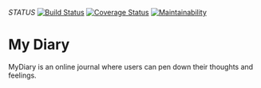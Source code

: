 *STATUS*
[![Build Status](https://travis-ci.com/jesseinit/my-diary.svg?branch=development)](https://travis-ci.com/jesseinit/my-diary)
[![Coverage Status](https://coveralls.io/repos/github/jesseinit/my-diary/badge.svg?branch=development)](https://coveralls.io/github/jesseinit/my-diary?branch=development)
[![Maintainability](https://api.codeclimate.com/v1/badges/a3257ae0c545ee7f2721/maintainability)](https://codeclimate.com/github/jesseinit/my-diary/maintainability)

# My Diary

MyDiary is an online journal where users can pen down their thoughts and feelings.
